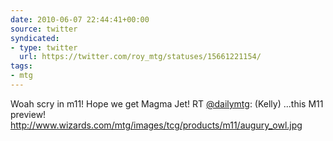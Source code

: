 ```yaml
---
date: 2010-06-07 22:44:41+00:00
source: twitter
syndicated:
- type: twitter
  url: https://twitter.com/roy_mtg/statuses/15661221154/
tags:
- mtg
---
```


Woah scry in m11! Hope we get Magma Jet! RT [@dailymtg](https://twitter.com/dailymtg/): (Kelly) ...this M11 preview! http://www.wizards.com/mtg/images/tcg/products/m11/augury_owl.jpg